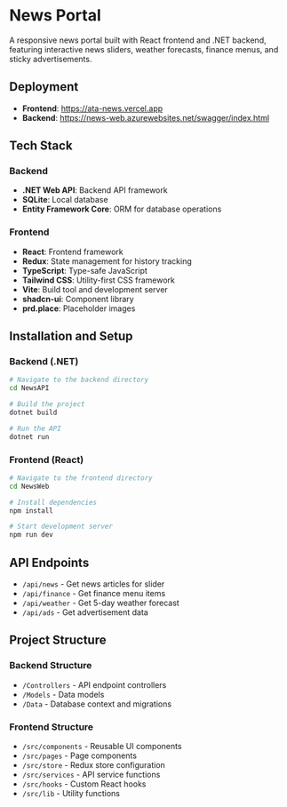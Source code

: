 # News Portal

A responsive news portal built with React frontend and .NET backend, featuring interactive news sliders, weather forecasts, finance menus, and sticky advertisements.

## Deployment

- **Frontend**: https://ata-news.vercel.app
- **Backend**: https://news-web.azurewebsites.net/swagger/index.html

## Tech Stack

### Backend
- **.NET Web API**: Backend API framework
- **SQLite**: Local database
- **Entity Framework Core**: ORM for database operations

### Frontend
- **React**: Frontend framework
- **Redux**: State management for history tracking
- **TypeScript**: Type-safe JavaScript
- **Tailwind CSS**: Utility-first CSS framework
- **Vite**: Build tool and development server
- **shadcn-ui**: Component library
- **prd.place**: Placeholder images


## Installation and Setup

### Backend (.NET)

```bash
# Navigate to the backend directory
cd NewsAPI

# Build the project
dotnet build

# Run the API
dotnet run
```

### Frontend (React)
```bash
# Navigate to the frontend directory
cd NewsWeb

# Install dependencies
npm install

# Start development server
npm run dev
```


## API Endpoints

- `/api/news` - Get news articles for slider
- `/api/finance` - Get finance menu items
- `/api/weather` - Get 5-day weather forecast
- `/api/ads` - Get advertisement data

## Project Structure

### Backend Structure
- `/Controllers` - API endpoint controllers
- `/Models` - Data models
- `/Data` - Database context and migrations

### Frontend Structure
- `/src/components` - Reusable UI components
- `/src/pages` - Page components
- `/src/store` - Redux store configuration
- `/src/services` - API service functions
- `/src/hooks` - Custom React hooks
- `/src/lib` - Utility functions
